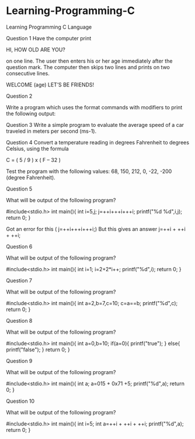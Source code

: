 # Learning-Programming-C
Learning Programming C Language 

Question 1
Have the computer print

HI, HOW OLD ARE YOU?

on one line. The user then enters his or her age immediately after the question mark. The computer then skips two lines and prints on two consecutive lines.

WELCOME (age)
LET’S BE FRIENDS!

Question 2

Write a program which uses the format commands with modifiers to print the following output:


Question 3
Write a simple program to evaluate the average speed of a car traveled in meters per second (ms-1).

Question 4
Convert a temperature reading in degrees Fahrenheit to degrees Celsius, using the formula

C = ( 5 / 9 ) x ( F – 32 )

Test the program with the following values: 68, 150, 212, 0, -22, -200 (degree Fahrenheit).


Question 5

What will be output of the following program?
        
#include<stdio.h>
int main(){
    int i=5,j;
    j=++i+++i+++i;
    printf("%d %d",i,j);
    return 0;
}

Got an error for this ( j=++i+++i+++i;)
But this gives an answer
j=++i  + ++i  + ++i;


Question 6

What will be output of the following program?

#include<stdio.h>
int main(){
    int i=1;
    i=2+2*i++;
    printf("%d",i);
    return 0;
}


Question 7

What will be output of the following program?

#include<stdio.h>
int main(){
    int a=2,b=7,c=10;
    c=a==b;
    printf("%d",c);
    return 0;
}


Question 8

What will be output of the following program?

#include<stdio.h>
int main(){
    int a=0,b=10;
    if(a=0){
         printf("true");
    }
    else{
         printf("false");
    }
    return 0;
}


Question 9

What will be output of the following program?

#include<stdio.h>
int main(){
    int a;
    a=015 + 0x71 +5;
    printf("%d",a);
    return 0;
}


Question 10

What will be output of the following program?

#include<stdio.h>
int main(){
     int i=5;
     int a=++i + ++i + ++i;
     printf("%d",a);
     return 0;
}


